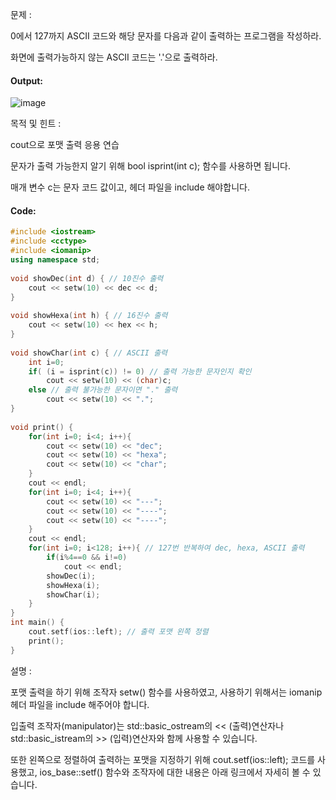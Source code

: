 문제 :

0에서 127까지 ASCII 코드와 해당 문자를 다음과 같이 출력하는 프로그램을 작성하라.

화면에 출력가능하지 않는 ASCII 코드는 '.'으로 출력하라.

#### Output:
![image](https://img1.daumcdn.net/thumb/R1280x0/?scode=mtistory2&fname=https%3A%2F%2Fk.kakaocdn.net%2Fdn%2FxpReQ%2FbtqC78gtqOE%2FDTxTAL7KxzozJvdndxhKU1%2Fimg.png)

목적 및 힌트 :

cout으로 포맷 출력 응용 연습

문자가 출력 가능한지 알기 위해 bool isprint(int c); 함수를 사용하면 됩니다.

매개 변수 c는 문자 코드 값이고, <cctype> 헤더 파일을 include 해야합니다.

#### Code:
```cpp
#include <iostream>
#include <cctype>
#include <iomanip>
using namespace std;
 
void showDec(int d) { // 10진수 출력 
    cout << setw(10) << dec << d;
}
 
void showHexa(int h) { // 16진수 출력 
    cout << setw(10) << hex << h;
}
 
void showChar(int c) { // ASCII 출력 
    int i=0;
    if( (i = isprint(c)) != 0) // 출력 가능한 문자인지 확인 
        cout << setw(10) << (char)c;
    else // 출력 불가능한 문자이면 "." 출력 
        cout << setw(10) << ".";
}
 
void print() {
    for(int i=0; i<4; i++){ 
        cout << setw(10) << "dec";
        cout << setw(10) << "hexa";
        cout << setw(10) << "char";
    }
    cout << endl;
    for(int i=0; i<4; i++){
        cout << setw(10) << "---";
        cout << setw(10) << "----";
        cout << setw(10) << "----";
    }
    cout << endl;
    for(int i=0; i<128; i++){ // 127번 반복하여 dec, hexa, ASCII 출력 
        if(i%4==0 && i!=0)  
            cout << endl;
        showDec(i);
        showHexa(i);
        showChar(i);
    }
}
int main() {
    cout.setf(ios::left); // 출력 포맷 왼쪽 정렬 
    print();
}
```

설명 :

포맷 출력을 하기 위해 조작자 setw() 함수를 사용하였고, 사용하기 위해서는 iomanip 헤더 파일을 include 해주어야 합니다.

입출력 조작자(manipulator)는 std::basic_ostream의 << (출력)연산자나 std::basic_istream의 >> (입력)연산자와 함께 사용할 수 있습니다.

또한 왼쪽으로 정렬하여 출력하는 포맷을 지정하기 위해 cout.setf(ios::left); 코드를 사용했고, ios_base::setf() 함수와 조작자에 대한 내용은 아래 링크에서 자세히 볼 수 있습니다.


